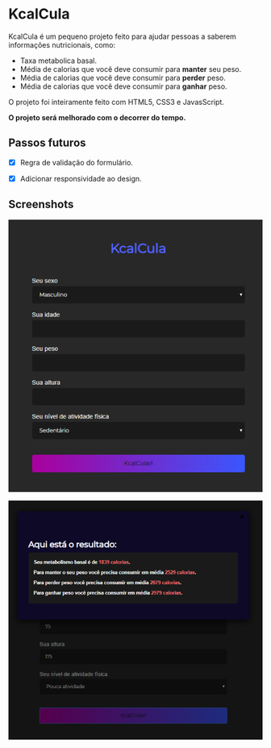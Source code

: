 # KcalCula

KcalCula é um pequeno projeto feito para ajudar pessoas a saberem informações nutricionais, como:
- Taxa metabolica basal.
- Média de calorias que você deve consumir para **manter** seu peso.
- Média de calorias que você deve consumir para **perder** peso.
- Média de calorias que você deve consumir para **ganhar** peso.

O projeto foi inteiramente feito com HTML5, CSS3 e JavasScript.

**O projeto será melhorado com o decorrer do tempo.**

## Passos futuros 
- [x] Regra de validação do formulário.
- [x] Adicionar responsividade ao design.


## Screenshots 

![Screenshot1](screenshots/Screenshot_1.png)

![Scrintshot2](screenshots/Screenshot_2.png)

